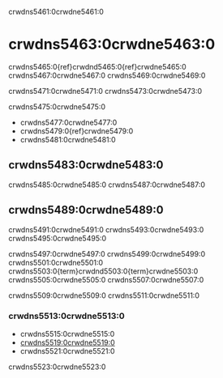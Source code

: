 crwdns5461:0crwdne5461:0
# crwdns5463:0crwdne5463:0

crwdns5465:0{ref}crwdnd5465:0{ref}crwdne5465:0 crwdns5467:0crwdne5467:0 crwdns5469:0crwdne5469:0

crwdns5471:0crwdne5471:0 crwdns5473:0crwdne5473:0

crwdns5475:0crwdne5475:0
- crwdns5477:0crwdne5477:0
- crwdns5479:0{ref}crwdne5479:0
- crwdns5481:0crwdne5481:0


## crwdns5483:0crwdne5483:0

crwdns5485:0crwdne5485:0 crwdns5487:0crwdne5487:0

## crwdns5489:0crwdne5489:0

crwdns5491:0crwdne5491:0 crwdns5493:0crwdne5493:0 crwdns5495:0crwdne5495:0

crwdns5497:0crwdne5497:0 crwdns5499:0crwdne5499:0 crwdns5501:0crwdne5501:0 crwdns5503:0{term}crwdnd5503:0{term}crwdne5503:0 crwdns5505:0crwdne5505:0 crwdns5507:0crwdne5507:0

crwdns5509:0crwdne5509:0 crwdns5511:0crwdne5511:0

### crwdns5513:0crwdne5513:0

* crwdns5515:0crwdne5515:0
* [crwdns5519:0crwdne5519:0](crwdns5517:0crwdne5517:0)
* crwdns5521:0crwdne5521:0

crwdns5523:0crwdne5523:0
